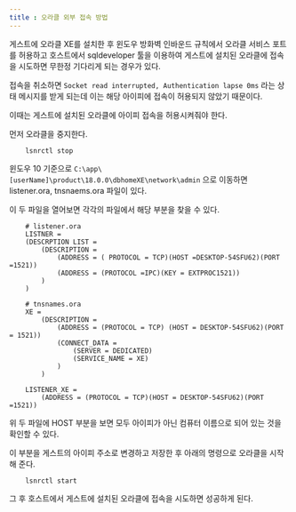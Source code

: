 ```yaml
---
title : 오라클 외부 접속 방법
---
```

 
게스트에 오라클 XE를 설치한 후 윈도우 방화벽 인바운드 규칙에서 오라클 서비스 포트를 허용하고 호스트에서 sqldeveloper 툴을 이용하여 게스트에 설치된 오라클에 접속을 시도하면 무한정 기다리게 되는 경우가 있다. 

접속을 취소하면 `Socket read interrupted, Authentication lapse 0ms` 라는 상태 메시지를 받게 되는데 이는 해당 아이피에 접속이 허용되지 않았기 때문이다. 

이때는 게스트에 설치된 오라클에 아이피 접속을 허용시켜줘야 한다. 

먼저 오라클을 중지한다. 

~~~
    lsnrctl stop
~~~

윈도우 10 기준으로 `C:\app\[userName]\product\18.0.0\dbhomeXE\network\admin` 으로 이동하면 listener.ora, tnsnaems.ora  파일이 있다. 

이 두 파일을 열어보면 각각의 파일에서 해당 부분을 찾을 수 있다. 

~~~
    # listener.ora
    LISTNER = 
    (DESCRPTION LIST =
        (DESCRIPTION =
            (ADDRESS = ( PROTOCOL = TCP)(HOST =DESKTOP-54SFU62)(PORT =1521))
            (ADDRESS = (PROTOCOL =IPC)(KEY = EXTPROC1521))
        )
    )

    # tnsnames.ora
    XE = 
        (DESCRIPTION = 
            (ADDRESS = (PROTOCOL = TCP) (HOST = DESKTOP-54SFU62)(PORT = 1521))
            (CONNECT_DATA = 
                (SERVER = DEDICATED)
                (SERVICE_NAME = XE)
            )
        )

    LISTENER_XE = 
        (ADDRESS = (PROTOCOL = TCP)(HOST = DESKTOP-54SFU62)(PORT =1521))
~~~

위 두 파일에 HOST 부분을 보면 모두 아이피가 아닌 컴퓨터 이름으로 되어 있는 것을 확인할 수 있다. 

이 부분을 게스트의 아이피 주소로 변경하고 저장한 후 아래의 명령으로 오라클을 시작해 준다. 

~~~
    lsnrctl start 
~~~

그 후 호스트에서 게스트에 설치된 오라클에 접속을 시도하면 성공하게 된다. 
